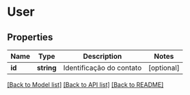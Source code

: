 # User

## Properties
Name | Type | Description | Notes
------------ | ------------- | ------------- | -------------
**id** | **string** | Identificação do contato | [optional] 

[[Back to Model list]](../../README.md#documentation-for-models) [[Back to API list]](../../README.md#documentation-for-api-endpoints) [[Back to README]](../../README.md)

